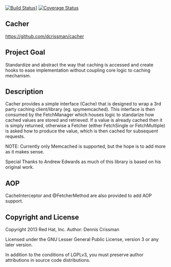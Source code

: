 [![Build Status](https://travis-ci.org/dcrissman/cacher.svg?branch=master)](https://travis-ci.org/dcrissman/cacher)] [![Coverage Status](https://coveralls.io/repos/dcrissman/cacher/badge.png)](https://coveralls.io/r/dcrissman/cacher)

Cacher
------
https://github.com/dcrissman/cacher

Project Goal
-------------
Standardize and abstract the way that caching is accessed and create hooks to ease implementation without coupling core logic to caching mechanism.

Description
------------
Cacher provides a simple interface (Cache) that is designed to wrap a 3rd party caching client/library (eg. spymemcached). This interface is then consumed by the FetchManager which houses logic to standarize how cached values are stored and retrieved. If a value is already cached then it is simply returned, otherwise a Fetcher (either FetchSingle or FetchMultiple) is asked how to produce the value, which is then cached for subsequent requests.

NOTE: Currently only Memcached is supported, but the hope is to add more as it makes sense.


Special Thanks to Andrew Edwards as much of this library is based on his original work.

AOP
---
CacheInterceptor and @FetcherMethod are also provided to add AOP support.


Copyright and License
---------------------

  Copyright 2013 Red Hat, Inc.
  Author: Dennis Crissman

  Licensed under the GNU Lesser General Public License, version 3 or
  any later version.

  In addition to the conditions of LGPLv3, you must preserve author
  attributions in source code distributions.
